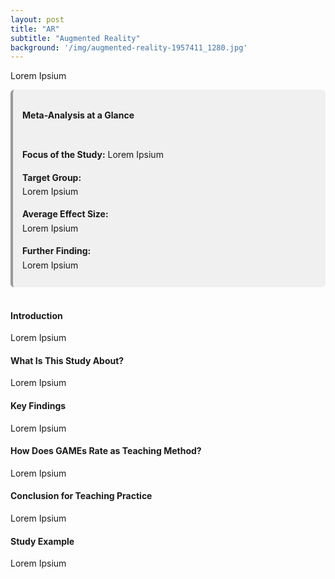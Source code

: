 ```yaml
---
layout: post
title: "AR"
subtitle: "Augmented Reality"
background: '/img/augmented-reality-1957411_1280.jpg'
---
```


Lorem Ipsium

<div style="background-color: #f0f0f0; border-left: 4px solid #999; padding: 10px 15px; border-radius: 6px; line-height: 1.6;">
  <h4>Meta-Analysis at a Glance</h4>
  <br>
  <strong>Focus of the Study:</strong>  
  Lorem Ipsium
  <br>

  <strong>Target Group:</strong>  
  Lorem Ipsium
  <br>

  <strong>Average Effect Size:</strong>  
   Lorem Ipsium 
  <br>

  <strong>Further Finding:</strong>  
  Lorem Ipsium

</div>


<br>

#### Introduction
Lorem Ipsium

#### What Is This Study About?
Lorem Ipsium

#### Key Findings
Lorem Ipsium

#### How Does GAMEs Rate as Teaching Method?
Lorem Ipsium

#### Conclusion for Teaching Practice
Lorem Ipsium


#### Study Example
Lorem Ipsium